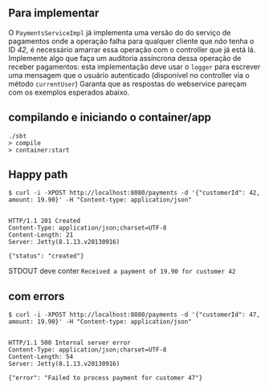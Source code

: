## Para implementar

O `PaymentsServiceImpl` já implementa uma versão do do serviço de pagamentos onde a operação falha para qualquer cliente que *não* tenha o ID *42*,
é necessário amarrar essa operação com o controller que já está lá.
Implemente algo que faça um auditoria assíncrona dessa operação de receber pagamentos: esta implementação deve usar o `logger` para escrever uma mensagem que o usuário autenticado (disponível no controller via o método `currentUser`)
Garanta que as respostas do webservice pareçam com os exemplos esperados abaixo.

## compilando e iniciando o container/app


    ./sbt
    > compile
    > container:start



## Happy path

    $ curl -i -XPOST http://localhost:8080/payments -d '{"customerId": 42, amount: 19.90}' -H "Content-type: application/json"


    HTTP/1.1 201 Created
    Content-Type: application/json;charset=UTF-8
    Content-Length: 21
    Server: Jetty(8.1.13.v20130916)
    
    {"status": "created"}


STDOUT deve conter `Received a payment of 19.90 for customer 42`


## com errors


    $ curl -i -XPOST http://localhost:8080/payments -d '{"customerId": 47, amount: 19.90}' -H "Content-type: application/json"


    HTTP/1.1 500 Internal server error
    Content-Type: application/json;charset=UTF-8
    Content-Length: 54
    Server: Jetty(8.1.13.v20130916)
    
    {"error": "Failed to process payment for customer 47"}
